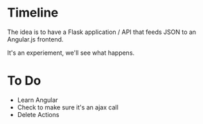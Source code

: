 Timeline
========
The idea is to have a Flask application / API that feeds JSON to an Angular.js frontend.

It's an experiement, we'll see what happens.

To Do
=====
* Learn Angular
* Check to make sure it's an ajax call
* Delete Actions
